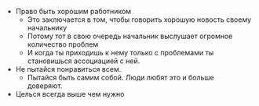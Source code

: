- Право быть хорошим работником 
	- Это заключается в том, чтобы говорить хорошую новость своему начальнику 
	- Потому тот в свою очередь начальник выслушает огромное количество проблем 
	- И когда ты приходишь к нему только с проблемами ты становишься ассоциацией с ней. 
- Не пытайся понравиться всем. 
	- Пытайся быть самим собой. Люди любят это и больше доверяют. 
- Целься всегда выше чем нужно 
